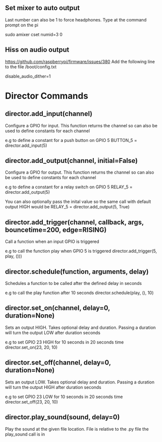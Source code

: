 Set mixer to auto output
---------------------------
Last number can also be 1 to force headphones.
Type at the command prompt on the pi

sudo amixer cset numid=3 0



Hiss on audio output
---------------------------
https://github.com/raspberrypi/firmware/issues/380
Add the following line to the file /boot/config.txt

disable_audio_dither=1



Director Commands
======

director.add_input(channel)
---------------------------
Configure a GPIO for input. This function returns the channel so can
also be used to define constants for each channel

e.g to define a constant for a push button on GPIO 5
BUTTON_5 = director.add_input(5)



director.add_output(channel, initial=False)
---------------------------

Configure a GPIO for output. This function returns the channel so can
also be used to define constants for each channel

e.g to define a constant for a relay switch on GPIO 5
RELAY_5 = director.add_output(5)

You can also optionally pass the inital value
so the same call with default output HIGH would be
RELAY_5 = director.add_output(5, True)



director.add_trigger(channel, callback, args, bouncetime=200, edge=RISING)
---------------------------

Call a function when an input GPIO is triggered

e.g to call the function play when GPIO 5 is triggered
director.add_trigger(5, play, ()))





director.schedule(function, arguments, delay)
---------------------------

Schedules a function to be called after the defined delay in seconds

e.g to call the play function after 10 seconds
director.schedule(play, (), 10)





director.set_on(channel, delay=0, duration=None)
---------------------------

Sets an output HIGH. Takes optional delay and duration.
Passing a duration will turn the output LOW after duration seconds

e.g to set GPIO 23 HIGH for 10 seconds in 20 seconds time
director.set_on(23, 20, 10)





director.set_off(channel, delay=0, duration=None)
---------------------------

Sets an output LOW. Takes optional delay and duration.
Passing a duration will turn the output HIGH after duration seconds

e.g to set GPIO 23 LOW for 10 seconds in 20 seconds time
director.set_off(23, 20, 10)





director.play_sound(sound, delay=0)
---------------------------

Play the sound at the given file location. File is relative to the .py
file the play_sound call is in

